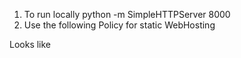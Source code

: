 1. To run locally python -m SimpleHTTPServer 8000
2. Use the following Policy for static WebHosting

Looks like


